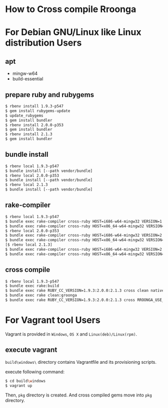 How to Cross compile Rroonga
===

# For Debian GNU/Linux like Linux distribution Users

## apt

* mingw-w64
* build-essential

## prepare ruby and rubygems

```bash
$ rbenv install 1.9.3-p547
$ gem install rubygems-update
$ update_rubygems
$ gem install bundler
$ rbenv install 2.0.0-p353
$ gem install bundler
$ rbenv install 2.1.3
$ gem install bundler
```

## bundle install

```bash
$ rbenv local 1.9.3-p547
$ bundle install [--path vendor/bundle]
$ rbenv local 2.0.0-p353
$ bundle install [--path vendor/bundle]
$ rbenv local 2.1.3
$ bundle install [--path vendor/bundle]
```

## rake-compiler

```bash
$ rbenv local 1.9.3-p547
$ bundle exec rake-compiler cross-ruby HOST=i686-w64-mingw32 VERSION=1.9.3-p547 [EXTS=--without-extensions]
$ bundle exec rake-compiler cross-ruby HOST=x86_64-w64-mingw32 VERSION=1.9.3-p547 [EXTS=--without-extensions]
$ rbenv local 2.0.0-p353
$ bundle exec rake-compiler cross-ruby HOST=i686-w64-mingw32 VERSION=2.0.0-p353 [EXTS=--without-extensions]
$ bundle exec rake-compiler cross-ruby HOST=x86_64-w64-mingw32 VERSION=2.0.0-p353 [EXTS=--without-extensions]
[$ rbenv local 2.1.3]
$ bundle exec rake-compiler cross-ruby HOST=i686-w64-mingw32 VERSION=2.1.3 [EXTS=--without-extensions]
$ bundle exec rake-compiler cross-ruby HOST=x86_64-w64-mingw32 VERSION=2.1.3 [EXTS=--without-extensions]
```

## cross compile

```bash
$ rbenv local 1.9.3-p547
$ bundle exec rake:build
$ bundle exec rake RUBY_CC_VERSION=1.9.3:2.0.0:2.1.3 cross clean native gem
$ bundle exec rake clean:groonga
$ bundle exec rake RUBY_CC_VERSION=1.9.3:2.0.0:2.1.3 cross RROONGA_USE_GROONGA_X64=true clean native gem
```

# For Vagrant tool Users

Vagrant is provided in `Windows`, `OS X` and `Linux(deb)/Linux(rpm)`.

## execute vagrant

`build\windows\` directory contains Vagrantfile and its provisioning scripts.

execute following command:

```bash
$ cd build\windows
$ vagrant up
```

Then, `pkg` directory is created. And cross compiled gems move into `pkg` directory.
